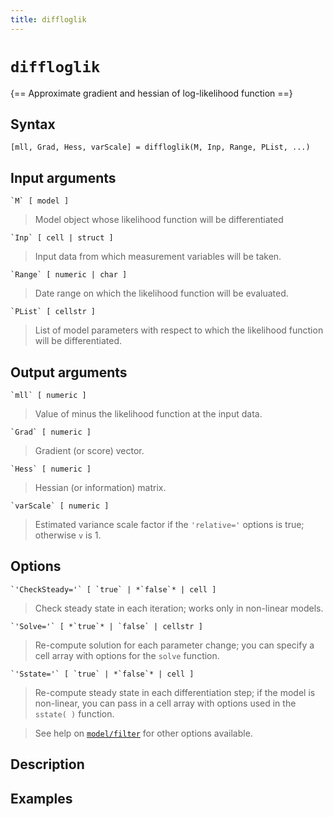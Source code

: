 ```yaml
---
title: diffloglik
---
```


# `diffloglik`

{== Approximate gradient and hessian of log-likelihood function ==}


## Syntax 

    [mll, Grad, Hess, varScale] = diffloglik(M, Inp, Range, PList, ...)


## Input arguments 

    `M` [ model ]
> 
> Model object whose likelihood function will be differentiated
> 

    `Inp` [ cell | struct ]
> 
> Input data from which measurement variables will be taken.
> 

    `Range` [ numeric | char ]
> 
> Date range on which the likelihood function will be evaluated.
> 

    `PList` [ cellstr ]
> 
> List of model parameters with respect to which
> the likelihood function will be differentiated.
> 

## Output arguments 


    `mll` [ numeric ]
> 
> Value of minus the likelihood function at the input data.
> 

    `Grad` [ numeric ]
> 
> Gradient (or score) vector.
> 

    `Hess` [ numeric ]
> 
> Hessian (or information) matrix.
> 

    `varScale` [ numeric ]
> 
> Estimated variance scale factor if the `'relative='`
> options is true; otherwise `v` is 1.
> 

## Options 

    `'CheckSteady='` [ `true` | *`false`* | cell ]
> 
> Check steady state in each iteration; works only in non-linear models.
> 

    `'Solve='` [ *`true`* | `false` | cellstr ]
> 
> Re-compute solution for each parameter change; you can specify 
> a cell array with options for the `solve` function.
> 

    `'Sstate='` [ `true` | *`false`* | cell ]
> 
> Re-compute steady state in each differentiation step; if the model 
> is non-linear, you can pass in a cell array with options used 
> in the `sstate( )` function.
> 

> See help on [`model/filter`](model/filter) for other options available.

## Description 



## Examples


